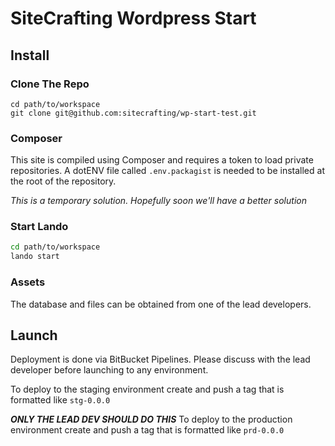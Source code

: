 # SiteCrafting Wordpress Start

## Install

### Clone The Repo

``` Sh
cd path/to/workspace
git clone git@github.com:sitecrafting/wp-start-test.git
```

### Composer

This site is compiled using Composer and requires a token to load private repositories. A dotENV file called `.env.packagist` is needed to be installed at the root of the repository.

_This is a temporary solution. Hopefully soon we'll have a better solution_

### Start Lando

```sh
cd path/to/workspace
lando start
```

### Assets

The database and files can be obtained from one of the lead developers.


## Launch

Deployment is done via BitBucket Pipelines. Please discuss with the lead developer before launching to any environment.

To deploy to the staging environment create and push a tag that is formatted like `stg-0.0.0`

 ***ONLY THE LEAD DEV SHOULD DO THIS***
To deploy to the production environment create and push a tag that is formatted like `prd-0.0.0`
